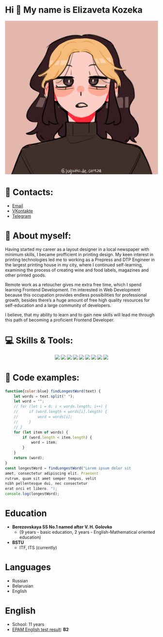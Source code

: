 # Hi 👋 My name is Elizaveta Kozeka
![Profile image](https://github.com/jokimi/rsschool-cv/blob/gh-pages/assets/ava.png)
# 🤝 Contacts:  
- [Email](lizakozeka@gmail.com)
- [VKontakte](https://https://vk.com/arslan_hd)
- [Telegram](https://t.me/keikenny)
# 👩 About myself:
Having started my career as a layout designer in a local newspaper with minimum skills, I became profficient in printing design. My keen interest in printing technologies led me to working as a Prepress and DTP Engineer in the largest printing house in my city, where I continued self-learning, examining the process of creating wine and food labels, magazines and other printed goods.

Remote work as a retoucher gives me extra free time, which I spend learning Frontend Development. I’m interested in Web Development because this occupation provides endless possibilities for professional growth, besides there’s a huge amount of free high quality resources for self-education and a large community of developers.

I believe, that my ability to learn and to gain new skills will lead me through this path of becoming a proficient Frontend Developer.
# 💻 Skills & Tools:  
<p align="center">
  <img src="https://img.shields.io/badge/c++-%2300599C.svg?style=for-the-badge&logo=c%2B%2B&logoColor=white" height="25px">
  <img src="https://img.shields.io/badge/html5-%23E34F26.svg?style=for-the-badge&logo=html5&logoColor=white" height="25px">
  <img src="https://img.shields.io/badge/javascript-%23323330.svg?style=for-the-badge&logo=javascript&logoColor=%23F7DF1E" height="25px">
  <img src="https://img.shields.io/badge/css3-%231572B6.svg?style=for-the-badge&logo=css3&logoColor=white" height="25px">
  <img src="https://img.shields.io/badge/SASS-hotpink.svg?style=for-the-badge&logo=SASS&logoColor=white" height="25px">
  <img src="https://img.shields.io/badge/git-%23F05033.svg?style=for-the-badge&logo=git&logoColor=white" height="25px">
  <img src="https://img.shields.io/badge/figma-%23F24E1E.svg?style=for-the-badge&logo=figma&logoColor=white" height="25px">
  <img src="https://img.shields.io/badge/Visual%20Studio%20Code-0078d7.svg?style=for-the-badge&logo=visual-studio-code&logoColor=white" height="25px">
  <img src="https://img.shields.io/badge/Visual%20Studio-5C2D91.svg?style=for-the-badge&logo=visual-studio&logoColor=white" height="25px">
</p>  

# 📁 Code examples:

```js
function{color:blue} findLongestWord(text) {
    let words = text.split(" ");
    let word = "";
    // for (let i = 0; i < words.length; i++) {
    //     if (word.length < words[i].length) {
    //         word = words[i];
    //     }
    // }
    for (let item of words) {
        if (word.length < item.length) {
            word = item;
        }
    }
    return (word);
}
const longestWord = findLongestWord("Lorem ipsum dolor sit 
amet, consectetur adipiscing elit. Praesent 
rutrum, quam sit amet semper tempus, velit 
nibh pellentesque dui, nec consectetur 
erat orci et libero. ");
console.log(longestWord);
```

# Education
* **Berezovskaya SS No.1 named after V. H. Golovko**
    * (9 years - basic education, 2 years - English-Mathematical oriented education)
* **BSTU**
    * ITF, ITS (currently)
# Languages
- Russian
- Belarusian
- English
# English 
-  School: 11 years 
-  [EPAM English test result](https://examinator.epam.com/Main/PersonalAssignments): **B2**
